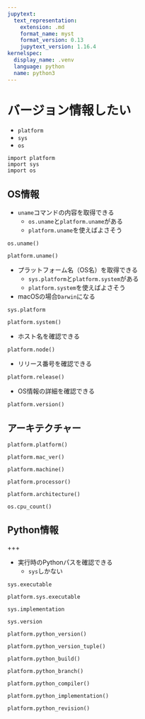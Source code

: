 ```yaml
---
jupytext:
  text_representation:
    extension: .md
    format_name: myst
    format_version: 0.13
    jupytext_version: 1.16.4
kernelspec:
  display_name: .venv
  language: python
  name: python3
---
```


# バージョン情報したい

- ``platform``
- ``sys``
- ``os``

```{code-cell} ipython3
import platform
import sys
import os
```

## OS情報

- `uname`コマンドの内容を取得できる
  - ``os.uname``と``platform.uname``がある
  - ``platform.uname``を使えばよさそう

```{code-cell} ipython3
os.uname()
```

```{code-cell} ipython3
platform.uname()
```

- プラットフォーム名（OS名）を取得できる
  - ``sys.platform``と``platform.system``がある
  - ``platform.system``を使えばよさそう
- macOSの場合`Darwin`になる

```{code-cell} ipython3
sys.platform
```

```{code-cell} ipython3
platform.system()
```

- ホスト名を確認できる

```{code-cell} ipython3
platform.node()
```

- リリース番号を確認できる

```{code-cell} ipython3
platform.release()
```

- OS情報の詳細を確認できる

```{code-cell} ipython3
platform.version()
```

## アーキテクチャー

```{code-cell} ipython3
platform.platform()
```

```{code-cell} ipython3
platform.mac_ver()
```

```{code-cell} ipython3
platform.machine()
```

```{code-cell} ipython3
platform.processor()
```

```{code-cell} ipython3
platform.architecture()
```

```{code-cell} ipython3
os.cpu_count()
```

## Python情報

+++

- 実行時のPythonパスを確認できる
  - ``sys``しかない

```{code-cell} ipython3
sys.executable
```

```{code-cell} ipython3
platform.sys.executable
```

```{code-cell} ipython3
sys.implementation
```

```{code-cell} ipython3
sys.version
```

```{code-cell} ipython3
platform.python_version()
```

```{code-cell} ipython3
platform.python_version_tuple()
```

```{code-cell} ipython3
platform.python_build()
```

```{code-cell} ipython3
platform.python_branch()
```

```{code-cell} ipython3
platform.python_compiler()
```

```{code-cell} ipython3
platform.python_implementation()
```

```{code-cell} ipython3
platform.python_revision()
```
